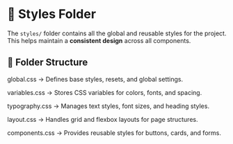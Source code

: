 # 📂 Styles Folder

The `styles/` folder contains all the global and reusable styles for the project.  
This helps maintain a **consistent design** across all components.

## 📌 Folder Structure

global.css → Defines base styles, resets, and global settings.

variables.css → Stores CSS variables for colors, fonts, and spacing.

typography.css → Manages text styles, font sizes, and heading styles.

layout.css → Handles grid and flexbox layouts for page structures.

components.css → Provides reusable styles for buttons, cards, and forms.
